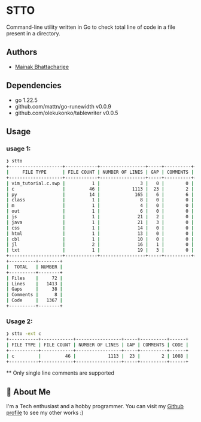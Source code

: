 # STTO

Command-line utility written in Go to check total line of code in a file present in a directory.



## Authors

- [Mainak Bhattacharjee](https://github.com/mainak55512)


## Dependencies

- go 1.22.5
- github.com/mattn/go-runewidth v0.0.9
- github.com/olekukonko/tablewriter v0.0.5


## Usage
### usage 1:
```bash
❯ stto
+--------------------+------------+-----------------+-----+----------+------+
|     FILE TYPE      | FILE COUNT | NUMBER OF LINES | GAP | COMMENTS | CODE |
+--------------------+------------+-----------------+-----+----------+------+
| vim_tutorial.c.swp |          1 |               3 |   0 |        0 |    3 |
| c                  |         46 |            1113 |  23 |        2 | 1088 |
| py                 |         14 |             165 |   6 |        6 |  153 |
| class              |          1 |               8 |   0 |        0 |    8 |
| m                  |          1 |               4 |   0 |        0 |    4 |
| out                |          1 |               6 |   0 |        0 |    6 |
| js                 |          1 |              21 |   2 |        0 |   19 |
| java               |          1 |              21 |   3 |        0 |   18 |
| css                |          1 |              14 |   0 |        0 |   14 |
| html               |          1 |              13 |   0 |        0 |   13 |
| cbl                |          1 |              10 |   0 |        0 |   10 |
| jl                 |          2 |              16 |   1 |        0 |   15 |
| txt                |          1 |              19 |   3 |        0 |   16 |
+--------------------+------------+-----------------+-----+----------+------+
+----------+--------+
|  TOTAL   | NUMBER |
+----------+--------+
| Files    |     72 |
| Lines    |   1413 |
| Gaps     |     38 |
| Comments |      8 |
| Code     |   1367 |
+----------+--------+

```

### Usage 2:
```bash
❯ stto -ext c
+-----------+------------+-----------------+-----+----------+------+
| FILE TYPE | FILE COUNT | NUMBER OF LINES | GAP | COMMENTS | CODE |
+-----------+------------+-----------------+-----+----------+------+
| c         |         46 |            1113 |  23 |        2 | 1088 |
+-----------+------------+-----------------+-----+----------+------+
```
** Only single line comments are supported

## 🚀 About Me
I'm a Tech enthusiast and a hobby programmer.
You can visit my [Github profile](https://github.com/mainak55512) to see my other works :)

